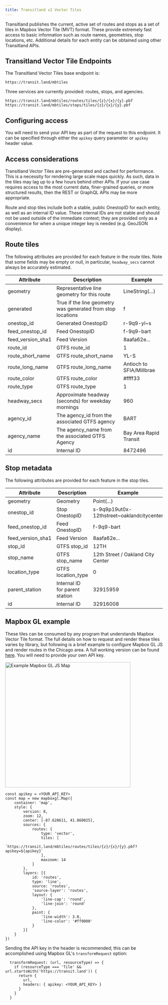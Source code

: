 ```yaml
---
title: Transitland v2 Vector Tiles
---
```


Transitland publishes the current, active set of routes and stops as a set of tiles in Mapbox Vector Tile (MVT) format. These provide extremely fast access to basic information such as route names, geometries, stop locations, etc. Additional details for each entity can be obtained using other Transitland APIs.

## Transitland Vector Tile Endpoints

The Transitland Vector Tiles base endpoint is:

    https://transit.land/mbtiles

Three services are currently provided: routes, stops, and agencies.

    https://transit.land/mbtiles/routes/tiles/{z}/{x}/{y}.pbf
    https://transit.land/mbtiles/stops/tiles/{z}/{x}/{y}.pbf

## Configuring access

You will need to send your API key as part of the request to this endpoint. It can be specified through either the `apikey` query parameter or `apikey` header value.

## Access considerations

Transitland Vector Tiles are pre-generated and cached for performance. This is a necessity for rendering large scale maps quickly. As such, data in the tiles may lag up to a few hours behind other APIs. If your use case requires access to the most current data, finer-grained queries, or more structured results, then the REST or GraphQL APIs may be more appropriate.

Route and stop tiles include both a stable, public OnestopID for each entity, as well as an internal ID value. These internal IDs are not stable and should not be used outside of the immediate context; they are provided only as a convenience for when a unique integer key is needed (e.g. GeoJSON display).

## Route tiles

The following attributes are provided for each feature in the route tiles. Note that some fields may be empty or null, in particular, `headway_secs` cannot always be accurately estimated.

Attribute | Description | Example
------------------|--|--------------
geometry          | Representative line geometry for this route | LineString(...)
generated         | True if the line geometry was generated from stop locations | f
onestop_id        | Generated OnestopID | r-9q9-yl~s
feed_onestop_id   | Feed OnestopID | f-9q9-bart
feed_version_sha1 | Feed Version | 8aafa62e...
route_id          | GTFS route_id | 1
route_short_name  | GTFS route_short_name  | YL-S
route_long_name   | GTFS route_long_name | Antioch to SFIA/Millbrae
route_color       | GTFS route_color | #ffff33
route_type        | GTFS route_type | 1
headway_secs      | Approximate headway (seconds) for weekday mornings | 960
agency_id         | The agency_id from the associated GTFS agency | BART
agency_name       | The agency_name from the associated GTFS Agency | Bay Area Rapid Transit
id                | Internal ID | 8472496

## Stop metadata

The following attributes are provided for each feature in the stop tiles.

Attribute | Description | Example 
----------|-------------|---------
geometry            | Geometry | Point(...)
onestop_id          | Stop OnestopID | s-9q9p19ut0x-12thstreet~oaklandcitycenter
feed_onestop_id     | Feed OnestopID | f-9q9-bart
feed_version_sha1   | Feed Version | 8aafa62e...
stop_id             | GTFS stop_id | 12TH
stop_name           | GTFS stop_name | 12th Street / Oakland City Center
location_type       | GTFS location_type | 0
parent_station      | Internal ID for parent station | 32915959
id                  | Internal ID | 32916008


## Mapbox GL example

These tiles can be consumed by any program that understands Mapbox Vector Tile format. The full details on how to request and render these tiles varies by library, but following is a brief example to configure Mapbox GL JS and render routes in the Chicago area. A full working version can be found <a href="/examples/example-map.html?apikey=YOUR_API_KEY" target="_blank">here</a>. You will need to provide your own API key.

<img src="/examples/example-map.png" alt="Example Mapbox GL JS Map" style="width:400px">


    const apikey = <YOUR_API_KEY>
    const map = new mapboxgl.Map({
        container: 'map',
        style: {
            version: 8,
            zoom: 12,
            center: [-87.628611, 41.860025],
            sources: {
                routes: {
                    type: 'vector',
                    tiles: [
                        `https://transit.land/mbtiles/routes/tiles/{z}/{x}/{y}.pbf?apikey=${apikey}`
                    ],
                    maxzoom: 14
                }
            },
            layers: [{
                id: 'routes',
                type: 'line',
                source: 'routes',
                'source-layer': 'routes',
                layout: {
                    'line-cap': 'round',
                    'line-join': 'round'
                },
                paint: {
                    'line-width': 3.0,
                    'line-color': '#ff0000'
                }
            }]
        }
    })

Sending the API key in the header is recommended; this can be accomplished using Mapbox GL's `transformRequest` option:

      transformRequest: (url, resourceType) => {
        if (resourceType === 'Tile' && url.startsWith('https://transit.land')) {
          return {
            url,
            headers: { apikey: <YOUR_API_KEY> }
          }
        }
      }

